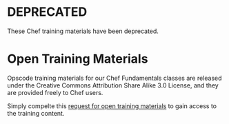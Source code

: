 # DEPRECATED

These Chef training materials have been deprecated.

# Open Training Materials

Opscode training materials for our Chef Fundamentals classes are released under the Creative Commons Attribution Share Alike 3.0 License, and they are provided freely to Chef users.

Simply compelte this [request for open training materials](http://pages.opscode.com/open-training.html) to gain access to the training content.
